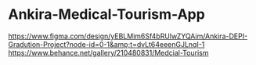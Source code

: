 # Ankira-Medical-Tourism-App
https://www.figma.com/design/yEBLMim6Sf4bRUlwZYQAim/Ankira-DEPI-Gradution-Project?node-id=0-1&amp;t=dvLt64eeenGJLnqI-1
https://www.behance.net/gallery/210480831/Medcial-Tourism
